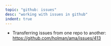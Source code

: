 ```yaml
---
topic: "github: issues"
desc: "working with issues in github"
indent: true
---
```



* Transferring issues from one repo to another: <https://github.com/holman/ama/issues/413>

